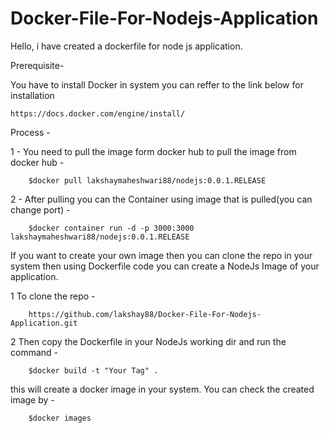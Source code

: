 # Docker-File-For-Nodejs-Application
Hello, i have created a dockerfile for node js application.  



Prerequisite-
  
You have to install Docker in system you can reffer to the link below for installation 


    https://docs.docker.com/engine/install/
    
Process - 

  1 - You need to pull the image form docker hub to pull the image from docker hub -			
  		
		
		$docker pull lakshaymaheshwari88/nodejs:0.0.1.RELEASE
		
  2 - After pulling you can the Container using image that is pulled(you can change port) -
  
  		$docker container run -d -p 3000:3000 lakshaymaheshwari88/nodejs:0.0.1.RELEASE
		

If you want to create your own image then you can clone the repo in your system then using Dockerfile code you can create a NodeJs Image of your application. 

  1 To clone the repo -
		
		https://github.com/lakshay88/Docker-File-For-Nodejs-Application.git
	
  2 Then copy the Dockerfile in your NodeJs working dir and run the command -
		
		$docker build -t "Your Tag" .
  this will create a docker image in your system. You can check the created image by -
	
		$docker images 
